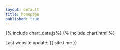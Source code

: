 ```yaml
---
layout: default
title: homepage
published: true
---
```


{% include chart_data.js%}
{% include chart.html %}

Last website update: {{ site.time }}
